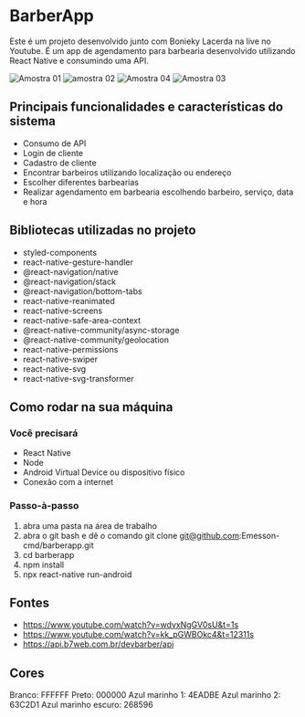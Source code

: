 # BarberApp

Este é um projeto desenvolvido junto com Bonieky Lacerda na live no Youtube. É um app de agendamento para barbearia desenvolvido utilizando React Native e consumindo uma API.

![Amostra 01](https://user-images.githubusercontent.com/80784767/185814847-44daae9d-84f4-43d1-abae-c5ccaa12292c.png)
![amostra 02](https://user-images.githubusercontent.com/80784767/185814849-f8d67ea1-27a2-40c0-b6d4-6c8e4df689ad.png)
![Amostra 04](https://user-images.githubusercontent.com/80784767/185814883-eb291c7c-14cf-4389-9f20-f34c0658e0de.png)
![Amostra 03](https://user-images.githubusercontent.com/80784767/185814851-b9fa619c-85c4-4689-8326-abe15c06974d.png)

## Principais funcionalidades e características do sistema

- Consumo de API
- Login de cliente
- Cadastro de cliente
- Encontrar barbeiros utilizando localização ou endereço
- Escolher diferentes barbearias
- Realizar agendamento em barbearia escolhendo barbeiro, serviço, data e hora

## Bibliotecas utilizadas no projeto

- styled-components
- react-native-gesture-handler
- @react-navigation/native
- @react-navigation/stack
- @react-navigation/bottom-tabs
- react-native-reanimated
- react-native-screens 
- react-native-safe-area-context 
- @react-native-community/async-storage
- @react-native-community/geolocation
- react-native-permissions
- react-native-swiper 
- react-native-svg 
- react-native-svg-transformer

## Como rodar na sua máquina

### Você precisará

- React Native
- Node
- Android Virtual Device ou dispositivo físico
- Conexão com a internet

### Passo-à-passo
 
1. abra uma pasta na área de trabalho
2. abra o git bash e dê o comando git clone git@github.com:Emesson-cmd/barberapp.git
3. cd barberapp
4. npm install
5. npx react-native run-android

## Fontes

- https://www.youtube.com/watch?v=wdvxNgGV0sU&t=1s
- https://www.youtube.com/watch?v=kk_pGWBOkc4&t=12311s
- https://api.b7web.com.br/devbarber/api

## Cores

Branco: FFFFFF
Preto: 000000
Azul marinho 1: 4EADBE
Azul marinho 2: 63C2D1
Azul marinho escuro: 268596
